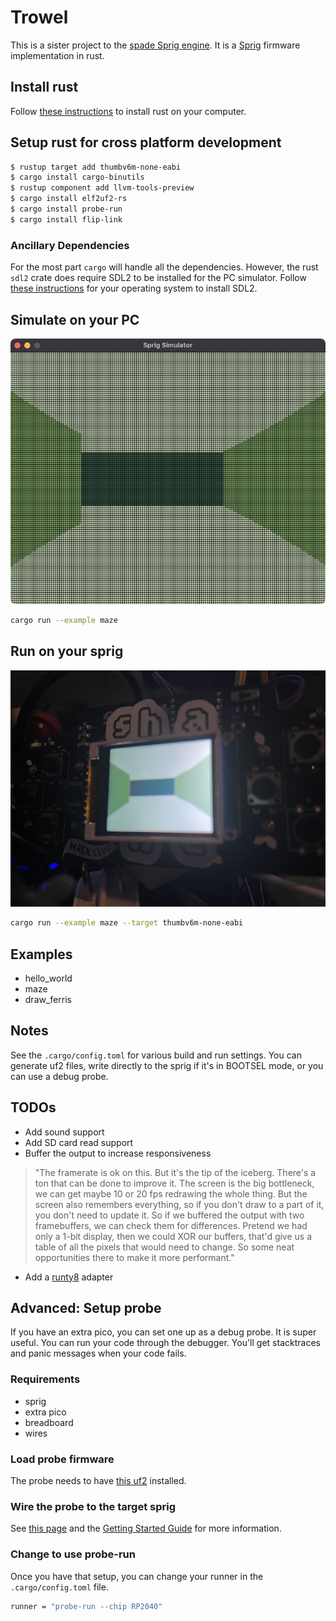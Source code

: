 # Trowel

This is a sister project to the [spade Sprig
engine](https://github.com/hackclub/spade). It is a
[Sprig](https://sprig.hackclub.com) firmware implementation in rust.

## Install rust

Follow [these instructions](https://www.rust-lang.org/tools/install) to install
rust on your computer.

## Setup rust for cross platform development

``` sh
$ rustup target add thumbv6m-none-eabi
$ cargo install cargo-binutils
$ rustup component add llvm-tools-preview
$ cargo install elf2uf2-rs
$ cargo install probe-run
$ cargo install flip-link
```

### Ancillary Dependencies

For the most part `cargo` will handle all the dependencies. However, the rust
`sdl2` crate does require SDL2 to be installed for the PC simulator. Follow
[these instructions](https://crates.io/crates/sdl2) for your operating system to
install SDL2.

## Simulate on your PC

![maze on the pc simulator](/assets/maze-pc.png)

``` sh
cargo run --example maze
```

## Run on your sprig

![maze on the sprig](/assets/maze-sprig.png)

``` sh
cargo run --example maze --target thumbv6m-none-eabi
```

## Examples

* hello_world
* maze
* draw_ferris

## Notes

See the `.cargo/config.toml` for various build and run settings. You can generate uf2
files, write directly to the sprig if it's in BOOTSEL mode, or you can use a
debug probe.

## TODOs

* Add sound support
* Add SD card read support
* Buffer the output to increase responsiveness

> "The framerate is ok on this. But it's the tip of the iceberg. There's a ton
> that can be done to improve it. The screen is the big bottleneck, we can get
> maybe 10 or 20 fps redrawing the whole thing. But the screen also remembers
> everything, so if you don't draw to a part of it, you don't need to update it.
> So if we buffered the output with two framebuffers, we can check them for
> differences. Pretend we had only a 1-bit display, then we could XOR our
> buffers, that'd give us a table of all the pixels that would need to change.
> So some neat opportunities there to make it more performant."

* Add a [runty8](https://github.com/jjant/runty8) adapter

## Advanced: Setup probe

If you have an extra pico, you can set one up as a debug probe. It is super
useful. You can run your code through the debugger. You'll get stacktraces and
panic messages when your code fails.

### Requirements

* sprig
* extra pico
* breadboard
* wires

### Load probe firmware

The probe needs to have [this
uf2](https://github.com/raspberrypi/picoprobe/releases/latest/download/picoprobe.uf2)
installed. 

### Wire the probe to the target sprig

See [this
page](https://www.raspberrypi.com/documentation/microcontrollers/raspberry-pi-pico.html)
and the [Getting Started
Guide](https://datasheets.raspberrypi.com/pico/getting-started-with-pico.pdf)
for more information.

### Change to use probe-run

Once you have that setup, you can change your runner in the `.cargo/config.toml` file.

``` sh
runner = "probe-run --chip RP2040"
```

